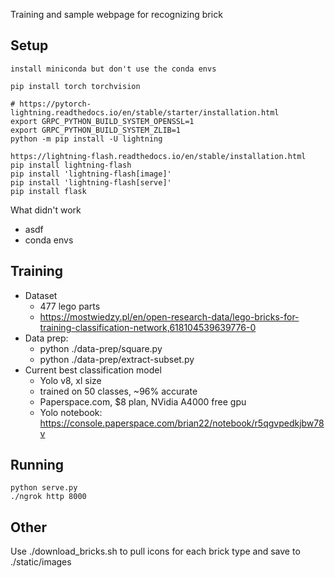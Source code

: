 Training and sample webpage for recognizing brick


## Setup

```
install miniconda but don't use the conda envs

pip install torch torchvision

# https://pytorch-lightning.readthedocs.io/en/stable/starter/installation.html
export GRPC_PYTHON_BUILD_SYSTEM_OPENSSL=1
export GRPC_PYTHON_BUILD_SYSTEM_ZLIB=1
python -m pip install -U lightning

https://lightning-flash.readthedocs.io/en/stable/installation.html
pip install lightning-flash
pip install 'lightning-flash[image]'
pip install 'lightning-flash[serve]'
pip install flask
```

What didn't work
* asdf
* conda envs

## Training

* Dataset
  * 477 lego parts
  * https://mostwiedzy.pl/en/open-research-data/lego-bricks-for-training-classification-network,618104539639776-0
* Data prep:
  * python ./data-prep/square.py
  * python ./data-prep/extract-subset.py
* Current best classification model
  * Yolo v8, xl size
  * trained on 50 classes, ~96% accurate
  * Paperspace.com, $8 plan, NVidia A4000 free gpu
  * Yolo notebook: https://console.paperspace.com/brian22/notebook/r5qgvpedkjbw78v


## Running

```
python serve.py
./ngrok http 8000
```


## Other

Use ./download_bricks.sh to pull icons for each brick type and save to ./static/images
